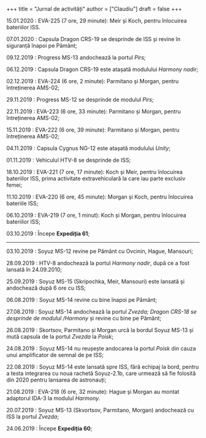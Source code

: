 +++
title = "Jurnal de activități"
author = ["Claudiu"]
draft = false
+++

15.01.2020
: EVA-225 (7 ore, 29 minute): Meir și Koch, pentru înlocuirea bateriilor ISS.

07.01.2020
: Capsula Dragon CRS-19 se desprinde de ISS și revine în siguranță înapoi pe Pământ;

09.12.2019
: Progress MS-13 andochează la portul _Pirs;_

06.12.2019
: Capsula Dragon CRS-19 este atașată modulului _Harmony nadir_;

02.12.2019
: EVA-224 (6 ore, 2 minute): Parmitano și Morgan, pentru întreținerea AMS-02;

29.11.2019
: Progress MS-12 se desprinde de modulul _Pirs;_

22.11.2019
: EVA-223 (6 ore, 33 minute): Parmitano și Morgan, pentru întreținerea AMS-02;

15.11.2019
: EVA-222 (6 ore, 39 minute): Parmitano și Morgan, pentru întreținerea AMS-02;

04.11.2019
: Capsula Cygnus NG-12 este atașată modulului _Unity_;

01.11.2019
: Vehiculul HTV-8 se desprinde de ISS;

18.10.2019
: EVA-221 (7 ore, 17 minute): Koch și Meir, pentru înlocuirea bateriilor ISS, prima activitate extravehiculară la care iau parte exclusiv femei;

11.10.2019
: EVA-220 (6 ore, 45 minute): Morgan și Koch, pentru înlocuirea bateriile ISS;

06.10.2019
: EVA-219 (7 ore, 1 minut): Koch și Morgan, pentru înlocuirea bateriilor ISS;

03.10.2019
: Începe **Expediția 61**;

---

03.10.2019
: Soyuz MS-12 revine pe Pământ cu Ovcinin, Hague, Mansouri;

28.09.2019
: HTV-8 andochează la portul _Harmony nadir_, după ce a fost lansată în 24.09.2010;

25.09.2019
: Soyuz MS-15 (Skripochka, Meir, Mansouri)  este lansată și andochează după 6 ore cu ISS;

06.08.2019
: Soyuz MS-14 revine cu bine înapoi pe Pământ;

27.08.2019
: Soyuz MS-14 andochează la portul _Zvezda; Dragon CRS-18 se desprinde de modulul /Harmony_ și revine cu bine pe Pământ;

26.08.2019
: Skortsov, Parmitano și Morgan urcă la bordul Soyuz MS-13 și mută capsula de la portul _Zvezda_ la _Poisk_;

24.08.2019
: Soyuz MS-14 nu reușește andocarea la portul _Poisk_ din cauza unui amplificator de semnal de pe ISS;

22.08.2019
: Soyuz MS-14 este lansată spre ISS, fără echipaj la bord, pentru a testa integrarea cu noua rachetă Soyuz-2.1b, care urmează să fie folosită din 2020 pentru lansarea de astronauți;

21.08.2019
: EVA-218 (6 ore, 32 minute): Hague și Morgan au montat adaptorul IDA-3 la modulul _Harmony_.

20.07.2019
: Soyuz MS-13 (Skvortsov, Parmitano, Morgan) andochează cu ISS la portul _Zvezda_;

24.06.2019
: Începe **Expediția 60**;